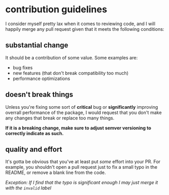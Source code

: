 # contribution guidelines

I consider myself pretty lax when it comes to reviewing code, and I will happily merge any pull request given that it meets the following conditions:

## substantial change

It should be a contribution of some value. Some examples are:
- bug fixes
- new features (that don't break compatibility too much)
- performance optimizations

## doesn't break things
Unless you're fixing some sort of **critical** bug or **significantly** improving overrall performance of the package, I would request that you don't make any changes that break or replace too many things.

**If it is a breaking change, make sure to adjust semver versioning to correctly indicate as such.**

## quality and effort
It's gotta be obvious that you've at least put *some* effort into your PR. For example, you shouldn't open a pull request just to fix a small typo in the README, or remove a blank line from the code. 

*Exception: If I find that the typo is significant enough I may just merge it with the `invalid` label*